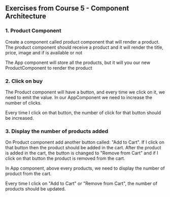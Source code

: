 ## Exercises from Course 5 - Component Architecture

### 1. Product Component
Create a component called product component that will render a product.
The product component should receive a product and it will render the title, price, image and if is available or not

The App component will store all the products, but it will you our new ProductComponent to render the product

### 2. Click on buy
The Product component will have a button, and every time we click on it, we need to emit the value. In our AppComponent we need to increase the number of clicks.

Every time I click on that button, the number of click for that button should be increased.


### 3. Display the number of products added
On Product component add another button called: "Add to Cart". If I click on that button then the product should be added in the cart. After the product is added in the cart, the button is changed to "Remove from Cart" and if I click on that button the product is removed from the cart.

In App component, above every products, we need to display the number of product from the cart.

Every time I click on "Add to Cart" or "Remove from Cart", the number of products should be updated.
